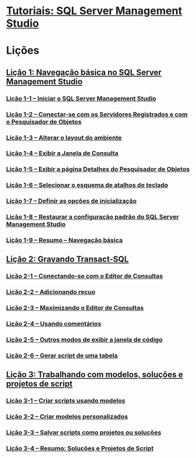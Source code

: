 # [Tutoriais: SQL Server Management Studio](tutorial-sql-server-management-studio.md)  

# Lições
## [Lição 1: Navegação básica no SQL Server Management Studio](lesson-1-basic-navigation-in-sql-server-management-studio.md)  
### [Lição 1-1 – Iniciar o SQL Server Management Studio](lesson-1-1-start-sql-server-management-studio.md)  
### [Lição 1-2 – Conectar-se com os Servidores Registrados e com o Pesquisador de Objetos](lesson-1-2-connect-with-registered-servers-and-object-explorer.md)  
### [Lição 1-3 – Alterar o layout do ambiente](lesson-1-3-change-the-environment-layout.md)  
### [Lição 1-4 – Exibir a Janela de Consulta](lesson-1-4-display-the-query-window.md)  
### [Lição 1-5 – Exibir a página Detalhes do Pesquisador de Objetos](lesson-1-5-show-the-object-explorer-details-page.md)  
### [Lição 1-6 – Selecionar o esquema de atalhos de teclado](lesson-1-6-select-the-keyboard-shortcut-scheme.md)  
### [Lição 1-7 – Definir as opções de inicialização](lesson-1-7-set-the-startup-options.md)  
### [Lição 1-8 – Restaurar a configuração padrão do SQL Server Management Studio](lesson-1-8-restore-the-default-sql-server-management-studio-configuration.md)  
### [Lição 1-9 – Resumo – Navegação básica](lesson-1-9-summary-basic-navigation.md)  

## [Lição 2: Gravando Transact-SQL](lesson-2-writing-transact-sql.md)  
### [Lição 2-1 – Conectando-se com o Editor de Consultas](lesson-2-1-connecting-with-query-editor.md)  
### [Lição 2-2 – Adicionando recuo](lesson-2-2-adding-indentation.md)  
### [Lição 2-3 – Maximizando o Editor de Consultas](lesson-2-3-maximizing-query-editor.md)  
### [Lição 2-4 – Usando comentários](lesson-2-4-using-comments.md)  
### [Lição 2-5 – Outros modos de exibir a janela de código](lesson-2-5-other-ways-of-viewing-the-code-window.md)  
### [Lição 2-6 – Gerar script de uma tabela](lesson-2-6-script-a-table.md)  

## [Lição 3: Trabalhando com modelos, soluções e projetos de script](lesson-3-working-with-templates-solutions-and-script-projects.md)  
### [Lição 3-1 – Criar scripts usando modelos](lesson-3-1-create-scripts-using-templates.md)  
### [Lição 3-2 – Criar modelos personalizados](lesson-3-2-create-custom-templates.md)  
### [Lição 3-3 – Salvar scripts como projetos ou soluções](lesson-3-3-save-scripts-as-projects-or-solutions.md)  
### [Lição 3-4 – Resumo: Soluções e Projetos de Script](lesson-3-4-summary-solutions-and-script-projects.md)  

